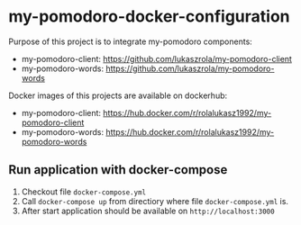 # my-pomodoro-docker-configuration
Purpose of this project is to integrate my-pomodoro components:
* my-pomodoro-client: https://github.com/lukaszrola/my-pomodoro-client
* my-pomodoro-words: https://github.com/lukaszrola/my-pomodoro-words

Docker images of this projects are available on dockerhub:
* my-pomodoro-client: https://hub.docker.com/r/rolalukasz1992/my-pomodoro-client
* my-pomodoro-words: https://hub.docker.com/r/rolalukasz1992/my-pomodoro-words

## Run application with docker-compose
1. Checkout file `docker-compose.yml`
2. Call `docker-compose up` from directiory where file `docker-compose.yml` is.
3. After start application should be available on `http://localhost:3000`
